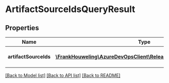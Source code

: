 # ArtifactSourceIdsQueryResult

## Properties
Name | Type | Description | Notes
------------ | ------------- | ------------- | -------------
**artifactSourceIds** | [**\FrankHouweling\AzureDevOpsClient\Release\Model\ArtifactSourceId[]**](ArtifactSourceId.md) | Gets or sets the list of artifactsourceIds. | [optional] 

[[Back to Model list]](../README.md#documentation-for-models) [[Back to API list]](../README.md#documentation-for-api-endpoints) [[Back to README]](../README.md)


